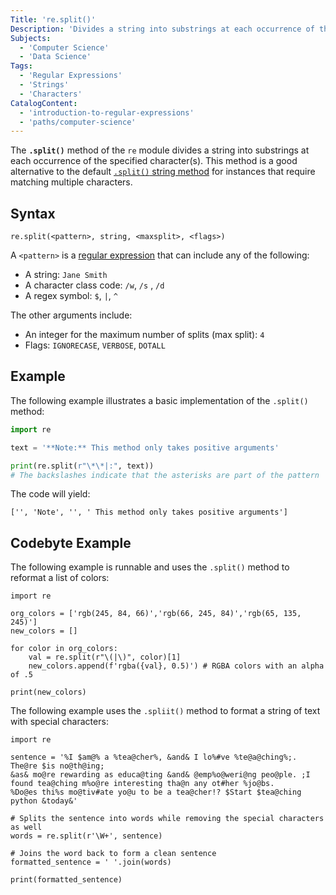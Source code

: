 ```yaml
---
Title: 're.split()'
Description: 'Divides a string into substrings at each occurrence of the specified character(s).'
Subjects:
  - 'Computer Science'
  - 'Data Science'
Tags:
  - 'Regular Expressions'
  - 'Strings'
  - 'Characters'
CatalogContent:
  - 'introduction-to-regular-expressions'
  - 'paths/computer-science'
---
```


The **`.split()`** method of the `re` module divides a string into substrings at each occurrence of the specified character(s). This method is a good alternative to the default [`.split()` string method](https://www.codecademy.com/resources/docs/python/strings/split) for instances that require matching multiple characters.

## Syntax

```pseudo
re.split(<pattern>, string, <maxsplit>, <flags>)
```

A `<pattern>` is a [regular expression](https://www.codecademy.com/resources/docs/general/regular-expressions) that can include any of the following:

- A string: `Jane Smith`
- A character class code: `/w`, `/s` , `/d`
- A regex symbol: `$`, `|`, `^`

The other arguments include:

- An integer for the maximum number of splits (max split): `4`
- Flags: `IGNORECASE`, `VERBOSE`, `DOTALL`

## Example

The following example illustrates a basic implementation of the `.split()` method:

```py
import re

text = '**Note:** This method only takes positive arguments'

print(re.split(r"\*\*|:", text))
# The backslashes indicate that the asterisks are part of the pattern
```

The code will yield:

```shell
['', 'Note', '', ' This method only takes positive arguments']
```

## Codebyte Example

The following example is runnable and uses the `.split()` method to reformat a list of colors:

```codebyte/python
import re

org_colors = ['rgb(245, 84, 66)','rgb(66, 245, 84)','rgb(65, 135, 245)']
new_colors = []

for color in org_colors:
    val = re.split(r"\(|\)", color)[1]
    new_colors.append(f'rgba({val}, 0.5)') # RGBA colors with an alpha of .5

print(new_colors)
```

The following example uses the `.spliit()` method to format a string of text with special characters:
```codebyte/python
import re

sentence = '%I $am@% a %tea@cher%, &and& I lo%#ve %te@a@ching%;. The@re $is no@th@ing;
&as& mo@re rewarding as educa@ting &and& @emp%o@weri@ng peo@ple. ;I found tea@ching m%o@re interesting tha@n any ot#her %jo@bs.
%Do@es thi%s mo@tiv#ate yo@u to be a tea@cher!? $Start $tea@ching python &today&'

# Splits the sentence into words while removing the special characters as well
words = re.split(r'\W+', sentence)

# Joins the word back to form a clean sentence
formatted_sentence = ' '.join(words)

print(formatted_sentence)
```
